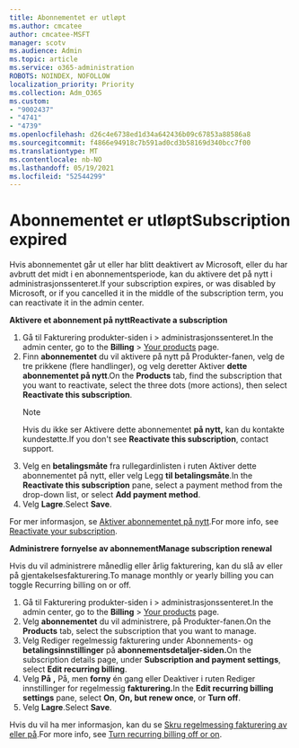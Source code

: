 ```yaml
---
title: Abonnementet er utløpt
ms.author: cmcatee
author: cmcatee-MSFT
manager: scotv
ms.audience: Admin
ms.topic: article
ms.service: o365-administration
ROBOTS: NOINDEX, NOFOLLOW
localization_priority: Priority
ms.collection: Adm_O365
ms.custom:
- "9002437"
- "4741"
- "4739"
ms.openlocfilehash: d26c4e6738ed1d34a642436b09c67853a88586a8
ms.sourcegitcommit: f4866e94918c7b591ad0cd3b58169d340bcc7f00
ms.translationtype: MT
ms.contentlocale: nb-NO
ms.lasthandoff: 05/19/2021
ms.locfileid: "52544299"
---
```

# <a name="subscription-expired"></a><span data-ttu-id="f7d85-102">Abonnementet er utløpt</span><span class="sxs-lookup"><span data-stu-id="f7d85-102">Subscription expired</span></span>

<span data-ttu-id="f7d85-103">Hvis abonnementet går ut eller har blitt deaktivert av Microsoft, eller du har avbrutt det midt i en abonnementsperiode, kan du aktivere det på nytt i administrasjonssenteret.</span><span class="sxs-lookup"><span data-stu-id="f7d85-103">If your subscription expires, or was disabled by Microsoft, or if you cancelled it in the middle of the subscription term, you can reactivate it in the admin center.</span></span>

<span data-ttu-id="f7d85-104">**Aktivere et abonnement på nytt**</span><span class="sxs-lookup"><span data-stu-id="f7d85-104">**Reactivate a subscription**</span></span>

1. <span data-ttu-id="f7d85-105">Gå til Fakturering produkter-siden i   >  [](https://go.microsoft.com/fwlink/p/?linkid=842054) administrasjonssenteret.</span><span class="sxs-lookup"><span data-stu-id="f7d85-105">In the admin center, go to the **Billing** > [Your products](https://go.microsoft.com/fwlink/p/?linkid=842054) page.</span></span>
2. <span data-ttu-id="f7d85-106">Finn **abonnementet** du vil aktivere på nytt på Produkter-fanen, velg de tre prikkene (flere handlinger), og velg deretter Aktiver **dette abonnementet på nytt**.</span><span class="sxs-lookup"><span data-stu-id="f7d85-106">On the **Products** tab, find the subscription that you want to reactivate, select the three dots (more actions), then select **Reactivate this subscription**.</span></span>
    > [!NOTE]
    > <span data-ttu-id="f7d85-107">Hvis du ikke ser Aktivere dette abonnementet **på nytt,** kan du kontakte kundestøtte.</span><span class="sxs-lookup"><span data-stu-id="f7d85-107">If you don't see **Reactivate this subscription**, contact support.</span></span>
3. <span data-ttu-id="f7d85-108">Velg en **betalingsmåte** fra rullegardinlisten i ruten Aktiver dette abonnementet på nytt, eller velg Legg **til betalingsmåte**.</span><span class="sxs-lookup"><span data-stu-id="f7d85-108">In the **Reactivate this subscription** pane, select a payment method from the drop-down list, or select **Add payment method**.</span></span>
4. <span data-ttu-id="f7d85-109">Velg **Lagre**.</span><span class="sxs-lookup"><span data-stu-id="f7d85-109">Select **Save**.</span></span>

<span data-ttu-id="f7d85-110">For mer informasjon, se [Aktiver abonnementet på nytt](/microsoft-365/commerce/subscriptions/reactivate-your-subscription).</span><span class="sxs-lookup"><span data-stu-id="f7d85-110">For more info, see [Reactivate your subscription](/microsoft-365/commerce/subscriptions/reactivate-your-subscription).</span></span>

<span data-ttu-id="f7d85-111">**Administrere fornyelse av abonnement**</span><span class="sxs-lookup"><span data-stu-id="f7d85-111">**Manage subscription renewal**</span></span>

<span data-ttu-id="f7d85-112">Hvis du vil administrere månedlig eller årlig fakturering, kan du slå av eller på gjentakelsesfakturering.</span><span class="sxs-lookup"><span data-stu-id="f7d85-112">To manage monthly or yearly billing you can toggle Recurring billing on or off.</span></span>

1. <span data-ttu-id="f7d85-113">Gå til Fakturering produkter-siden i   >  [](https://go.microsoft.com/fwlink/p/?linkid=842054) administrasjonssenteret.</span><span class="sxs-lookup"><span data-stu-id="f7d85-113">In the admin center, go to the **Billing** > [Your products](https://go.microsoft.com/fwlink/p/?linkid=842054) page.</span></span>
2. <span data-ttu-id="f7d85-114">Velg **abonnementet** du vil administrere, på Produkter-fanen.</span><span class="sxs-lookup"><span data-stu-id="f7d85-114">On the **Products** tab, select the subscription that you want to manage.</span></span>
3. <span data-ttu-id="f7d85-115">Velg Rediger regelmessig fakturering under Abonnements- og **betalingsinnstillinger** på **abonnementsdetaljer-siden.**</span><span class="sxs-lookup"><span data-stu-id="f7d85-115">On the subscription details page, under **Subscription and payment settings**, select **Edit recurring billing**.</span></span>
4. <span data-ttu-id="f7d85-116">Velg **På** **,** På, men **forny** én gang eller Deaktiver i ruten Rediger innstillinger for regelmessig **fakturering.**</span><span class="sxs-lookup"><span data-stu-id="f7d85-116">In the **Edit recurring billing settings** pane, select **On**, **On, but renew once**, or **Turn off**.</span></span>
5. <span data-ttu-id="f7d85-117">Velg **Lagre**.</span><span class="sxs-lookup"><span data-stu-id="f7d85-117">Select **Save**.</span></span>

<span data-ttu-id="f7d85-118">Hvis du vil ha mer informasjon, kan du se [Skru regelmessing fakturering av eller på](/microsoft-365/commerce/subscriptions/renew-your-subscription#turn-recurring-billing-off-or-on).</span><span class="sxs-lookup"><span data-stu-id="f7d85-118">For more info, see [Turn recurring billing off or on](/microsoft-365/commerce/subscriptions/renew-your-subscription#turn-recurring-billing-off-or-on).</span></span>